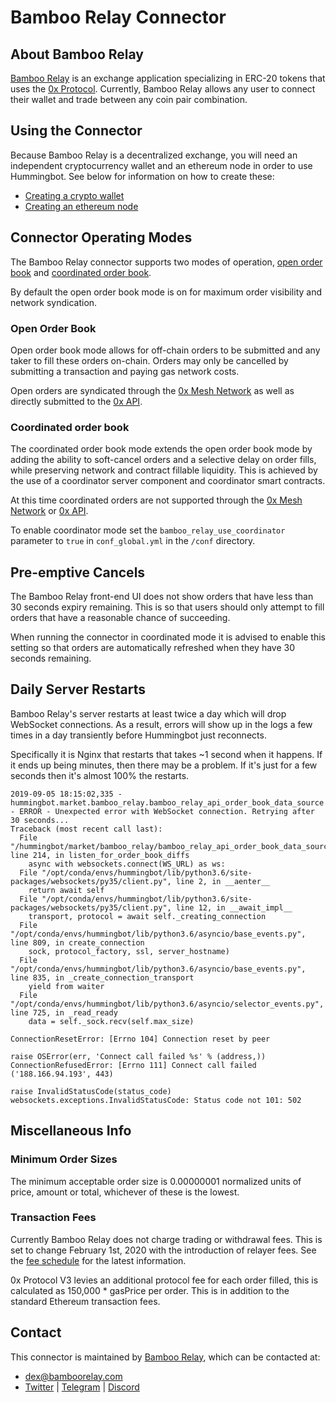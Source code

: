 # Bamboo Relay Connector

## About Bamboo Relay

[Bamboo Relay](https://bamboorelay.com/) is an exchange application specializing in ERC-20 tokens that uses the [0x Protocol](https://0x.org/).
 Currently, Bamboo Relay allows any user to connect their wallet and trade between any coin pair combination.

## Using the Connector

Because Bamboo Relay is a decentralized exchange, you will need an independent cryptocurrency wallet and an ethereum node in order to use Hummingbot. See below for information on how to create these:

* [Creating a crypto wallet](/advanced/wallet)
* [Creating an ethereum node](/advanced/node)

## Connector Operating Modes

The Bamboo Relay connector supports two modes of operation, [open order book](https://0x.org/wiki#Open-Orderbook) and [coordinated order book](https://github.com/0xProject/0x-protocol-specification/blob/master/v2/coordinator-specification.md).

By default the open order book mode is on for maximum order visibility and network syndication.

### Open Order Book

Open order book mode allows for off-chain orders to be submitted and any taker to fill these orders on-chain.
Orders may only be cancelled by submitting a transaction and paying gas network costs.

Open orders are syndicated through the [0x Mesh Network](https://0x-org.gitbook.io/mesh/) as well as directly submitted to the [0x API](https://0x.org/docs/api).

### Coordinated order book 

The coordinated order book mode extends the open order book mode by adding the ability to soft-cancel orders and a selective delay on order fills, while preserving network and contract fillable liquidity.
This is achieved by the use of a coordinator server component and coordinator smart contracts.

At this time coordinated orders are not supported through the [0x Mesh Network](https://0x-org.gitbook.io/mesh/) or [0x API](https://0x.org/docs/api).

To enable coordinator mode set the `bamboo_relay_use_coordinator` parameter to `true` in `conf_global.yml` in the `/conf` directory.

## Pre-emptive Cancels

The Bamboo Relay front-end UI does not show orders that have less than 30 seconds expiry remaining. This is so that users should only attempt to fill orders that have a reasonable chance of succeeding.

When running the connector in coordinated mode it is advised to enable this setting so that orders are automatically refreshed when they have 30 seconds remaining.

## Daily Server Restarts

Bamboo Relay's server restarts at least twice a day which will drop WebSocket connections. As a result, errors will show up in the logs a few times in a day transiently before Hummingbot just reconnects.

Specifically it is Nginx that restarts that takes ~1 second when it happens. If it ends up being minutes, then there may be a problem. If it's just for a few seconds then it's almost 100% the restarts.

```
2019-09-05 18:15:02,335 - hummingbot.market.bamboo_relay.bamboo_relay_api_order_book_data_source - ERROR - Unexpected error with WebSocket connection. Retrying after 30 seconds...
Traceback (most recent call last):
  File "/hummingbot/market/bamboo_relay/bamboo_relay_api_order_book_data_source.py", line 214, in listen_for_order_book_diffs
    async with websockets.connect(WS_URL) as ws:
  File "/opt/conda/envs/hummingbot/lib/python3.6/site-packages/websockets/py35/client.py", line 2, in __aenter__
    return await self
  File "/opt/conda/envs/hummingbot/lib/python3.6/site-packages/websockets/py35/client.py", line 12, in __await_impl__
    transport, protocol = await self._creating_connection
  File "/opt/conda/envs/hummingbot/lib/python3.6/asyncio/base_events.py", line 809, in create_connection
    sock, protocol_factory, ssl, server_hostname)
  File "/opt/conda/envs/hummingbot/lib/python3.6/asyncio/base_events.py", line 835, in _create_connection_transport
    yield from waiter
  File "/opt/conda/envs/hummingbot/lib/python3.6/asyncio/selector_events.py", line 725, in _read_ready
    data = self._sock.recv(self.max_size)

ConnectionResetError: [Errno 104] Connection reset by peer

raise OSError(err, 'Connect call failed %s' % (address,))
ConnectionRefusedError: [Errno 111] Connect call failed ('188.166.94.193', 443)

raise InvalidStatusCode(status_code)
websockets.exceptions.InvalidStatusCode: Status code not 101: 502
```

## Miscellaneous Info

### Minimum Order Sizes

The minimum acceptable order size is 0.00000001 normalized units of price, amount or total, whichever of these is the lowest.

### Transaction Fees

Currently Bamboo Relay does not charge trading or withdrawal fees. This is set to change February 1st, 2020 with the introduction of relayer fees. See the [fee schedule](https://bamboorelay.com/fees) for the latest information.

0x Protocol V3 levies an additional protocol fee for each order filled, this is calculated as 150,000 * gasPrice per order.
This is in addition to the standard Ethereum transaction fees.

## Contact

This connector is maintained by [Bamboo Relay](https://bamboorelay.com), which can be contacted at:

- [dex@bamboorelay.com](mailto:dex@bamboorelay.com)
- [Twitter](https://twitter.com/bamboorelay) | [Telegram](https://t.me/bamboorelay) | [Discord](https://discord.gg/6tMFa5E)